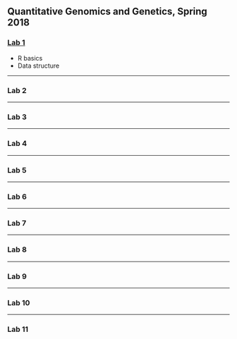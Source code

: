 Quantitative Genomics and Genetics, Spring 2018   
------------------------------------------

### [Lab 1](http://htmlpreview.github.io/?https://github.com/zijun-zhao/BTRY6830/Lab1/lab1.html)
* R basics
* Data structure
---

### Lab 2

---

### Lab 3

---

### Lab 4

---

### Lab 5

---

### Lab 6

---

### Lab 7

---

### Lab 8

---

### Lab 9

---

### Lab 10

---

### Lab 11

